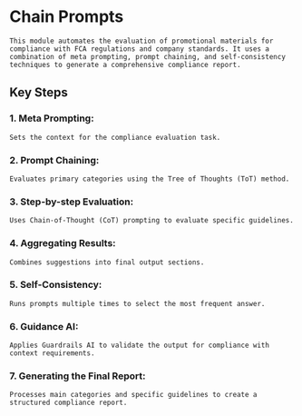 # Chain Prompts
    This module automates the evaluation of promotional materials for compliance with FCA regulations and company standards. It uses a combination of meta prompting, prompt chaining, and self-consistency techniques to generate a comprehensive compliance report.

## Key Steps
### 1. Meta Prompting: 
    Sets the context for the compliance evaluation task.
### 2. Prompt Chaining: 
    Evaluates primary categories using the Tree of Thoughts (ToT) method.
### 3. Step-by-step Evaluation: 
    Uses Chain-of-Thought (CoT) prompting to evaluate specific guidelines.
### 4. Aggregating Results: 
    Combines suggestions into final output sections.
### 5. Self-Consistency: 
    Runs prompts multiple times to select the most frequent answer.
### 6. Guidance AI: 
    Applies Guardrails AI to validate the output for compliance with context requirements.
### 7. Generating the Final Report: 
    Processes main categories and specific guidelines to create a structured compliance report.